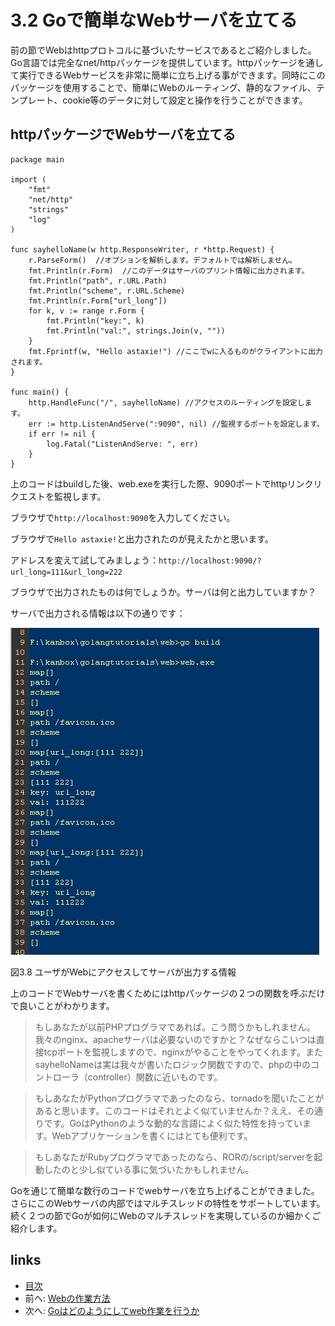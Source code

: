 # 3.2 Goで簡単なWebサーバを立てる

前の節でWebはhttpプロトコルに基づいたサービスであるとご紹介しました。Go言語では完全なnet/httpパッケージを提供しています。httpパッケージを通して実行できるWebサービスを非常に簡単に立ち上げる事ができます。同時にこのパッケージを使用することで、簡単にWebのルーティング、静的なファイル、テンプレート、cookie等のデータに対して設定と操作を行うことができます。

## httpパッケージでWebサーバを立てる

	package main

	import (
		"fmt"
		"net/http"
		"strings"
		"log"
	)

	func sayhelloName(w http.ResponseWriter, r *http.Request) {
		r.ParseForm()  //オプションを解析します。デフォルトでは解析しません。
		fmt.Println(r.Form)  //このデータはサーバのプリント情報に出力されます。
		fmt.Println("path", r.URL.Path)
		fmt.Println("scheme", r.URL.Scheme)
		fmt.Println(r.Form["url_long"])
		for k, v := range r.Form {
			fmt.Println("key:", k)
			fmt.Println("val:", strings.Join(v, ""))
		}
		fmt.Fprintf(w, "Hello astaxie!") //ここでwに入るものがクライアントに出力されます。
	}

	func main() {
		http.HandleFunc("/", sayhelloName) //アクセスのルーティングを設定します。
		err := http.ListenAndServe(":9090", nil) //監視するポートを設定します。
		if err != nil {
			log.Fatal("ListenAndServe: ", err)
		}
	}

上のコードはbuildした後、web.exeを実行した際、9090ポートでhttpリンクリクエストを監視します。

ブラウザで`http://localhost:9090`を入力してください。

ブラウザで`Hello astaxie!`と出力されたのが見えたかと思います。

アドレスを変えて試してみましょう：`http://localhost:9090/?url_long=111&url_long=222`

ブラウザで出力されたものは何でしょうか。サーバは何と出力していますか？

サーバで出力される情報は以下の通りです：

![](images/3.2.goweb.png?raw=true)

図3.8 ユーザがWebにアクセスしてサーバが出力する情報

上のコードでWebサーバを書くためにはhttpパッケージの２つの関数を呼ぶだけで良いことがわかります。

>もしあなたが以前PHPプログラマであれば。こう問うかもしれません。我々のnginx、apacheサーバは必要ないのですかと？なぜならこいつは直接tcpポートを監視しますので、nginxがやることをやってくれます。またsayhelloNameは実は我々が書いたロジック関数ですので、phpの中のコントローラ（controller）関数に近いものです。

>もしあなたがPythonプログラマであったのなら、tornadoを聞いたことがあると思います。このコードはそれとよく似ていませんか？ええ、その通りです。GoはPythonのような動的な言語によく似た特性を持っています。Webアプリケーションを書くにはとても便利です。

>もしあなたがRubyプログラマであったのなら、RORの/script/serverを起動したのと少し似ている事に気づいたかもしれません。

Goを通じて簡単な数行のコードでwebサーバを立ち上げることができました。さらにこのWebサーバの内部ではマルチスレッドの特性をサポートしています。続く２つの節でGoが如何にWebのマルチスレッドを実現しているのか細かくご紹介します。

## links
   * [目次](<preface.md>)
   * 前へ: [Webの作業方法](<03.1.md>)
   * 次へ: [Goはどのようにしてweb作業を行うか](<03.3.md>)
